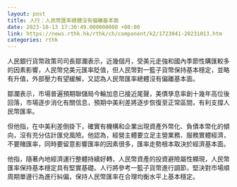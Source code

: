 ```yaml
---
layout: post
title: 人行：人民幣匯率總體沒有偏離基本面
date: 2023-10-13 17:30:49.000000000 +08:00
link: https://news.rthk.hk/rthk/ch/component/k2/1723041-20231013.htm
categories: rthk
---
```


人民銀行貨幣政策司司長鄒瀾表示，近幾個月，受美元走強和國內季節性購匯較多的因素影響，人民幣兌美元匯率貶值，但人民幣對一籃子貨幣保持基本穩定，並略有升值，外部壓力有望緩解，又認為人民幣匯率總體沒有偏離基本面。

鄒瀾表示，市場普遍預期聯儲局今輪加息已接近尾聲，美債孳息率創十幾年高位後回落，市場逐步消化有關信息，預期中美利差將逐步恢復至正常區間，有利支撐人民幣匯率。

但他指，在中美利差倒掛下，確實有機構和企業出現資產外幣化、負債本幣化的傾向，沒有充分估計匯兌風險。他認為，經營主體要立足主營業務、服務實體經濟，不要賭匯率，同時要留意影響匯率的因素很多，匯率走勢根本取決於經濟基本面。

他指，隨著內地經濟運行整體持續好轉，人民幣資產的投資避險屬性顯現，人民幣匯率保持基本穩定具有堅實基礎。人行將參考一籃子貨幣進行調節，堅決對市場順周期單邊行為進行糾偏，保持人民幣匯率在合理均衡水平上基本穩定。

